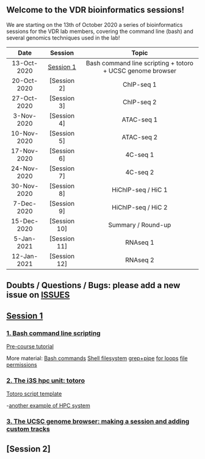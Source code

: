 ## Welcome to the VDR bioinformatics sessions!

We are starting on the 13th of October 2020 a series of bioinformatics sessions for the VDR lab members, covering the command line (bash) and several genomics techniques used in the lab!

| Date            | Session | Topic  | 
|:------------------------:|:----------:|:----------:|
|13-Oct-2020| [Session 1](https://drive.google.com/drive/folders/1RK7tvdJ9A4OP_lM7eGXGrRjGaGG-rftf) | Bash command line scripting + totoro + UCSC genome browser |
|20-Oct-2020| [Session 2] | ChIP-seq 1 |
|27-Oct-2020| [Session 3] | ChIP-seq 2 |
|3-Nov-2020| [Session 4] | ATAC-seq 1 |
|10-Nov-2020| [Session 5] | ATAC-seq 2 |
|17-Nov-2020| [Session 6] | 4C-seq 1 |
|24-Nov-2020| [Session 7] | 4C-seq 2 |
|30-Nov-2020| [Session 8] | HiChIP-seq / HiC 1 |
|7-Dec-2020| [Session 9] | HiChIP-seq / HiC 2 |
|15-Dec-2020| [Session 10] | Summary / Round-up |
|5-Jan-2021| [Session 11] | RNAseq 1 |
|12-Jan-2021| [Session 12] | RNAseq 2 |


## Doubts / Questions / Bugs: please add a new issue on [ISSUES](https://github.com/MafGal/VDRbioinfo/issues)


## [Session 1](https://drive.google.com/drive/folders/1RK7tvdJ9A4OP_lM7eGXGrRjGaGG-rftf)

### [1. Bash command line scripting](https://docs.google.com/presentation/d/1yq4rQW916kzs-kS69widQBbWEXXt_f2VL0dIZUDkCzQ)

[Pre-course tutorial](https://linuxconfig.org/bash-scripting-tutorial-for-beginners)

More material: [Bash commands](https://github.com/MafGal/VDRbioinfo/tree/main/GLOSSARY/BASH) [Shell filesystem](https://hbctraining.github.io/Intro-to-Shell/lessons/01_the_filesystem.html) [grep+pipe](https://hbctraining.github.io/Intro-to-Shell/lessons/02_searching_files.html) [for loops](https://hbctraining.github.io/Intro-to-Shell/lessons/04_loops_and_scripts.html) [file permissions](https://hbctraining.github.io/Intro-to-Shell/lessons/05_permissions_and_environment_variables.html)

### [2. The i3S hpc unit: totoro](https://docs.google.com/presentation/d/1TYgBagEt4ARAysdpvkW5Q0t132u1CO4ZGm2BBIshomo)

[Totoro script template](https://github.com/MafGal/VDRbioinfo/tree/main/SCRIPTS)

-[another example of HPC system](https://hbctraining.github.io/Intro-to-rnaseq-hpc-O2/lectures/HPC_intro_O2.pdf)

### [3. The UCSC genome browser: making a session and adding custom tracks](https://docs.google.com/presentation/d/15lBS7mwn4mmAXtTm3b_Wu9QIJrXENTFX1wg-a8xrV4Q)

## [Session 2]
